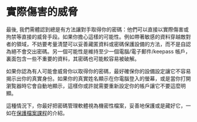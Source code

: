 [Title]: # (實際傷害的威脅)
[Order]: # (10)

# 實際傷害的威脅

最後, 我們需體認到總是有方法讓對手取得你的密碼：他們可以直接以實際傷害或拘禁等直接的威脅手段。如果你擔心這樣的可能性。例如帶著敏感的資料穿越敵對者的領域，不妨要考量清楚可以妥善藏匿資料或密碼保護設備的方法，而不是自認為絕不會交出密碼。另一個可能性是維持至少一個電腦/電子郵件/keepass 帳戶，裏面包含一些不重要的資料，其密碼也可能較容易被破解。

如果你認為有人可能會威脅你以取得你的密碼，最好確保你的設備設定讓它不容易揭示出你的真實身份。如果你的真實姓名顯示在你電腦登入的螢幕，或是當你打開瀏覧器時它會自動地顯示，這樣你或許就需要重新設定你的帳戶讓它不要這麼明顯。

這種情況下，你最好把密碼管理軟體視為機密性檔案，妥善地保護或是藏好它，一如在[保護檔案課程](umbrella://lesson/protecting-files)的介紹。
